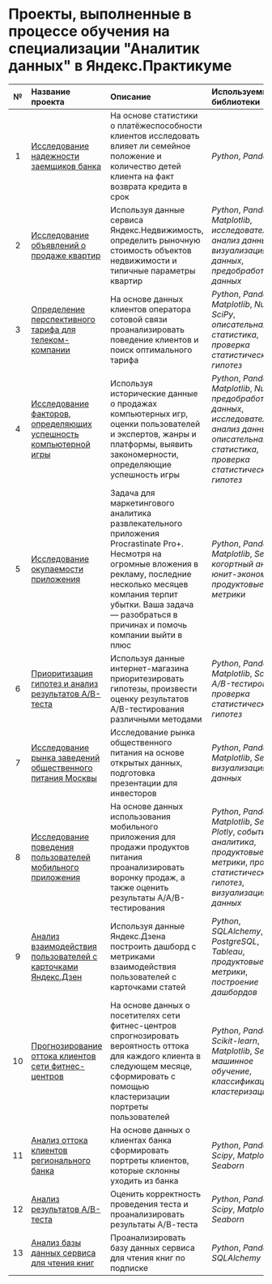# Проекты, выполненные в процессе обучения на специализации "Аналитик данных" в Яндекс.Практикуме

| № | Название проекта | Описание | Используемые библиотеки | 
| :--:| :---------------------- | :---------------------- | :---------------------- |
|1| [Исследование надежности заемщиков банка](01_Bank_clients_scoring) | На основе статистики о платёжеспособности клиентов исследовать влияет ли семейное положение и количество детей клиента на факт возврата кредита в срок| *Python*, *Pandas* |
|2| [Исследование объявлений о продаже квартир](02_Sales_apartment) | Используя данные сервиса Яндекс.Недвижимость, определить рыночную стоимость объектов недвижимости и типичные параметры квартир| *Python*, *Pandas*, *Matplotlib*, *исследовательский анализ данных*, *визуализация данных*, *предобработка данных*|
|3| [Определение перспективного тарифа для телеком-компании](03_Telecom_tariff) | На основе данных клиентов оператора сотовой связи проанализировать поведение клиентов и поиск оптимального тарифа| *Python*, *Pandas*, *Matplotlib*, *NumPy*, *SciPy*, *описательная статистика*, *проверка статистических гипотез*|
|4| [Исследование факторов, определяющих успешность компьютерной игры](04_Computer_games) | Используя исторические данные о продажах компьютерных игр, оценки пользователей и экспертов, жанры и платформы, выявить закономерности, определяющие успешность игры | *Python*, *Pandas*, *Matplotlib*, *NumPy*, *предобработка данных*, *исследовательский анализ данных*, *описательная статистика*, *проверка статистических гипотез*|
|5| [Исследование окупаемости приложения](05_Value_for_application) | Задача для маркетингового аналитика развлекательного приложения Procrastinate Pro+. Несмотря на огромные вложения в рекламу, последние несколько месяцев компания терпит убытки. Ваша задача — разобраться в причинах и помочь компании выйти в плюс | *Python*, *Pandas*, *Matplotlib*, *Seaborn*, *когортный анализ*, *юнит-экономика*, *продуктовые метрики*|
|6| [Приоритизация гипотез и анализ результатов A/B-теста](06_AB_test_results) | Используя данные интернет-магазина приоритезировать гипотезы, произвести оценку результатов A/B-тестирования различными методами | *Python*, *Pandas*, *Matplotlib*, *SciPy*, *A/B-тестирование*,  *проверка статистических гипотез*|
|7| [Исследование рынка заведений общественного питания Москвы](07_Food_market) | Исследование рынка общественного питания на основе открытых данных, подготовка презентации для инвесторов | *Python*, *Pandas*, *Matplotlib*, *Seaborn*, *визуализация данных*|
|8| [Исследование поведения пользователей мобильного приложения](08_Behavior_users_mobile_app) | На основе данных использования мобильного приложения для продажи продуктов питания проанализировать воронку продаж, а также оценить результаты A/A/B-тестирования | *Python*, *Pandas*, *Matplotlib*, *Seaborn*, *Plotly*, *событийная аналитика*, *продуктовые метрики*, *проверка статистических гипотез*, *визуализация данных*|
|9| [Анализ взаимодействия пользователей с карточками Яндекс.Дзен](09_Yandex_zen) | Используя данные Яндекс.Дзена построить дашборд с метриками взаимодействия пользователей с карточками статей| *Python*, *SQLAlchemy*, *PostgreSQL*, *Tableau*, *продуктовые метрики*, *построение дашбордов*|
|10| [Прогнозирование оттока клиентов сети фитнес-центров](10_Customer_churn_fitness_center) | На основе данных о посетителях сети фитнес-центров спрогнозировать вероятность оттока для каждого клиента в следующем месяце, сформировать с помощью кластеризации портреты пользователей| *Python*, *Pandas*, *Scikit-learn*, *Matplotlib*, *Seaborn*, *машинное обучение*, *классификация*, *кластеризация*|
|11| [Анализ оттока клиентов регионального банка](11_Customer_churn_bank) | На основе данных о клиентах банка сформировать портреты клиентов, которые склонны уходить из банка| *Python*, *Pandas*, *Scipy*, *Matplotlib*, *Seaborn*|
|12| [Анализ результатов А/В-теста](12_Analysis_AB_test) | Оценить корректность проведения теста и проанализировать результаты А/В-теста| *Python*, *Pandas*, *Scipy*, *Matplotlib*, *Seaborn*|
|13| [Анализ базы данных сервиса для чтения книг](13_Books_app_analysis_with_SQL) | Проанализировать базу данных сервиса для чтения книг по подписке| *Python*, *Pandas*, *SQLAlchemy*|

